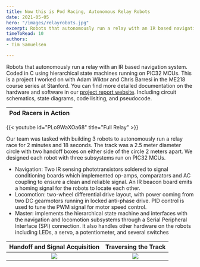 ```yaml
---
title: Now this is Pod Racing, Autonomous Relay Robots
date: 2021-05-05
hero: "/images/relayrobots.jpg"
excerpt: Robots that autonomously run a relay with an IR based navigation system. Coded in C using hierarchical state machines running on PIC32 MCUs.
timeToRead: 10
authors: 
- Tim Samuelsen

---
```

Robots that autonomously run a relay with an IR based navigation system. Coded in C using hierarchical state machines running on PIC32 MCUs. This is a project I worked on with Adam Wiktor and Chris Barresi in the ME218 course series at Stanford. You can find more detailed documentation on the hardware and software in our [project report website](https://hotgluehope.weebly.com/). Including circuit schematics, state diagrams, code lisiting, and pseudocode.

|  Pod Racers in Action |
:-------------------------:|
{{< youtube id="PLo9WaXOa68" title="Full Relay" >}}

Our team was tasked with building 3 robots to autonomously run a relay race for 2 minutes and 18 seconds. The track was a 2.5 meter diameter circle with two handoff boxes on either side of the circle 2 meters apart. We designed each robot with three subsystems run on PIC32 MCUs. 
* Navigation: Two IR sensing phototransistors soldered to signal conditioning boards which implemented op-amps, comparators and AC coupling to ensure a clean and reliable signal. An IR beacon board emits a homing signal for the robots to locate each other. 
* Locomotion: two-wheel differential drive layout, with power coming from two DC gearmotors running in locked anti-phase drive. PID control is used to tune the PWM signal for motor speed control.
* Master: implements the hierarchical state machine and interfaces with the navigation and locomotion subsystems through a Serial Peripheral Interface (SPI) connection. It also handles other hardware on the robots including LEDs, a servo, a potentiometer, and several switches  

|  Handoff and Signal Acquisition |  Traversing the Track |
:-------------------------:|:-------------------------:
![](https://media.giphy.com/media/2Vco2b407VFqqLjDFJ/giphy.gif)  | ![](https://media.giphy.com/media/f315xgjq2cxD0e0tiv/giphy.gif)